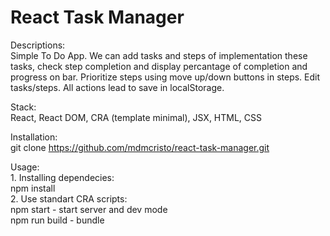 # React Task Manager

Descriptions:  
    Simple To Do App.
    We can add tasks and steps of implementation these tasks, check step completion and display percantage of completion and progress on bar.
    Prioritize steps using move up/down buttons in steps. Edit tasks/steps.
    All actions lead to save in localStorage.

Stack:  
    React, React DOM, CRA (template minimal), JSX, HTML, CSS

Installation:  
    git clone https://github.com/mdmcristo/react-task-manager.git

Usage:  
    1. Installing dependecies:  
        npm install  
    2. Use standart CRA scripts:  
        npm start - start server and dev mode  
        npm run build - bundle
